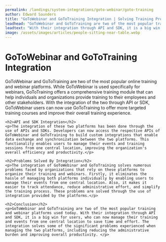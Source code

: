 ```yaml
---
permalink: /landings/system-integrations/goto-webinar/goto-training
author: Edward Saunders
title: "GoToWebinar and GoToTraining Integration | Solving Training Problems"
leadhead: "GoToWebinar and GoToTraining are two of the most popular training and webinar platforms used today"
leadtext: "With their integration through API and SDK, it is a big win for users, who can now manage their training and events from one central location to save time and effort. The integration solves some of the significant problems experienced when managing the two platforms, including reducing the administrative burden and improving overall productivity."
image: /assets/images/articles/people-sitting-near-table.webp
---
```

<div class="arttext">	<h1>GoToWebinar and GoToTraining Integration</h1>
	<p>GoToWebinar and GoToTraining are two of the most popular online training and webinar platforms. While GoToWebinar is used specifically for webinars, GoToTraining offers a comprehensive training module that can help individuals and organizations provide training to their employees and other stakeholders. With the integration of the two through API or SDK, GoToWebinar users can now use GoToTraining to offer more targeted training courses and improve their overall training experience.</p>

	<h2>API and SDK Integration</h2>
	<p>The integration of these two platforms has been done through the use of APIs and SDKs. Developers can now access the respective APIs of GoToWebinar and GoToTraining to build custom integrations that enable data exchange and synchronization between the two platforms. This functionality enables users to manage their events and training sessions from one central location, improving the organization's overall efficiency and productivity.</p>

	<h2>Problems Solved By Integration</h2>
	<p>The integration of GoToWebinar and GoToTraining solves numerous problems faced by organizations that rely on these platforms to organize their training and webinars. Firstly, it eliminates the hassle of managing both platforms individually by enabling users to manage their events from one central location. Also, it makes it easier to track attendance, reduce administrative effort, and simplify the training process. These problems are solved through the use of integration provided by the platforms.</p>

	<h2>Conclusion</h2>
	<p>GoToWebinar and GoToTraining are two of the most popular training and webinar platforms used today. With their integration through API and SDK, it is a big win for users, who can now manage their training and events from one central location to save time and effort. The integration solves some of the significant problems experienced when managing the two platforms, including reducing the administrative burden and improving overall productivity. </p>

</div>